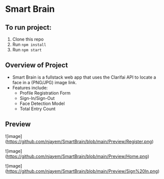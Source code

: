 # Smart Brain

## To run project:

1. Clone this repo
2. Run `npm install`
3. Run `npm start`

## Overview of Project
- Smart Brain is a fullstack web app that uses the Clarifai API to locate a face in a (PNG/JPG) image link.
- Features include: 
  - Profile Registration Form
  - Sign-In/Sign-Out
  - Face Detection Model
  - Total Entry Count
 
 ## Preview
 
![image] (https://github.com/njayem/SmartBrain/blob/main/Preview/Register.png)

![image] (https://github.com/njayem/SmartBrain/blob/main/Preview/Home.png)

![image] (https://github.com/njayem/SmartBrain/blob/main/Preview/Sign%20In.png)

